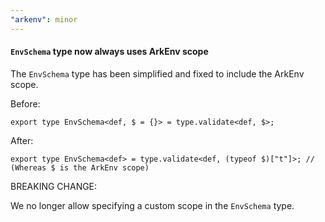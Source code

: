 ```yaml
---
"arkenv": minor
---
```


#### `EnvSchema` type now always uses ArkEnv scope

The `EnvSchema` type has been simplified and fixed to include the ArkEnv scope.

Before:

```
export type EnvSchema<def, $ = {}> = type.validate<def, $>;
```

After:

```
export type EnvSchema<def> = type.validate<def, (typeof $)["t"]>; // (Whereas $ is the ArkEnv scope)
```

BREAKING CHANGE:

We no longer allow specifying a custom scope in the `EnvSchema` type.

